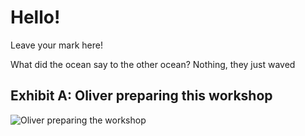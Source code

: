 # Hello!

Leave your mark here!

What did the ocean say to the other ocean? Nothing, they just waved
## Exhibit A: Oliver preparing this workshop
![Oliver preparing the workshop](https://media.giphy.com/media/unQ3IJU2RG7DO/giphy.gif)
